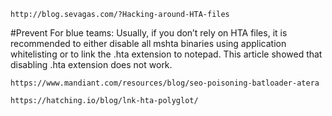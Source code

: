 
```
http://blog.sevagas.com/?Hacking-around-HTA-files
```

#Prevent
For blue teams: Usually, if you don’t rely on HTA files, it is recommended to either disable all mshta binaries using application whitelisting or to link the .hta extension to notepad. This article showed that disabling .hta extension does not work.


```
https://www.mandiant.com/resources/blog/seo-poisoning-batloader-atera
```


```
https://hatching.io/blog/lnk-hta-polyglot/
```
